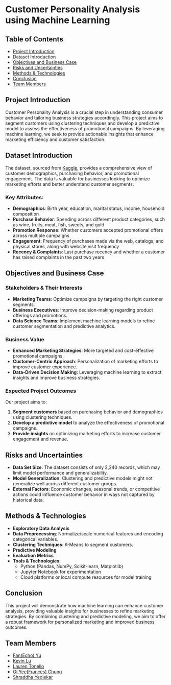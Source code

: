 # Customer Personality Analysis using Machine Learning

## Table of Contents
- [Project Introduction](#project-introduction)
- [Dataset Introduction](#dataset-introduction)
- [Objectives and Business Case](#objectives-and-business-case)
- [Risks and Uncertainties](#risks-and-uncertainties)
- [Methods & Technologies](#methods--technologies)
- [Conclusion](#conclusion)
- [Team Members](#team-members)

## Project Introduction

Customer Personality Analysis is a crucial step in understanding consumer behavior and tailoring business strategies accordingly. This project aims to segment customers using clustering techniques and develop a predictive model to assess the effectiveness of promotional campaigns. By leveraging machine learning, we seek to provide actionable insights that enhance marketing efficiency and customer satisfaction.

## Dataset Introduction

The dataset, sourced from [Kaggle](https://www.kaggle.com/datasets/imakash3011/customer-personality-analysis), provides a comprehensive view of customer demographics, purchasing behavior, and promotional engagement. The data is valuable for businesses looking to optimize marketing efforts and better understand customer segments.

### Key Attributes:
- **Demographics**: Birth year, education, marital status, income, household composition
- **Purchase Behavior**: Spending across different product categories, such as wine, fruits, meat, fish, sweets, and gold
- **Promotion Response**: Whether customers accepted promotional offers across multiple campaigns
- **Engagement**: Frequency of purchases made via the web, catalogs, and physical stores, along with website visit frequency
- **Recency & Complaints**: Last purchase recency and whether a customer has raised complaints in the past two years

## Objectives and Business Case

### Stakeholders & Their Interests
- **Marketing Teams**: Optimize campaigns by targeting the right customer segments.
- **Business Executives**: Improve decision-making regarding product offerings and promotions.
- **Data Science Teams**: Implement machine learning models to refine customer segmentation and predictive analytics.

### Business Value
- **Enhanced Marketing Strategies**: More targeted and cost-effective promotional campaigns.
- **Customer-Centric Approach**: Personalization of marketing efforts to improve customer experience.
- **Data-Driven Decision Making**: Leveraging machine learning to extract insights and improve business strategies.

### Expected Project Outcomes
Our project aims to:
1. **Segment customers** based on purchasing behavior and demographics using clustering techniques.
2. **Develop a predictive model** to analyze the effectiveness of promotional campaigns.
3. **Provide insights** on optimizing marketing efforts to increase customer engagement and revenue.

## Risks and Uncertainties
- **Data Set Size**: The dataset consists of only 2,240 records, which may limit model performance and generalizability.
- **Model Generalization**: Clustering and predictive models might not generalize well across different customer groups.
- **External Factors**: Economic changes, seasonal trends, or competitive actions could influence customer behavior in ways not captured by historical data.

## Methods & Technologies
- **Exploratory Data Analysis**
- **Data Preprocessing**: Normalize/scale numerical features and encoding categorical variables.
- **Clustering Techniques**: K-Means to segment customers.
- **Predictive Modeling**
- **Evaluation Metrics**
- **Tools & Technologies**:
  - Python (Pandas, NumPy, Scikit-learn, Matplotlib)
  - Jupyter Notebook for experimentation
  - Cloud platforms or local compute resources for model training

## Conclusion
This project will demonstrate how machine learning can enhance customer analysis, providing valuable insights for businesses to refine marketing strategies. By combining clustering and predictive modeling, we aim to offer a robust framework for personalized marketing and improved business outcomes.

## Team Members
- [Fan(Echo) Yu](https://github.com/echooocc) 
- [Kevin Lu](https://github.com/kevinlutoronto) 
- [Lauren Tonello](https://github.com/ltonello) 
- [Oi Yee(Frances) Chung](https://github.com/franceschung) 
- [Shraddha Yeolekar](https://github.com/shyeolekar5) 

